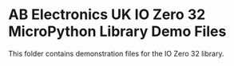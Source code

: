 AB Electronics UK IO Zero 32 MicroPython Library Demo Files
=====

This folder contains demonstration files for the IO Zero 32 library.